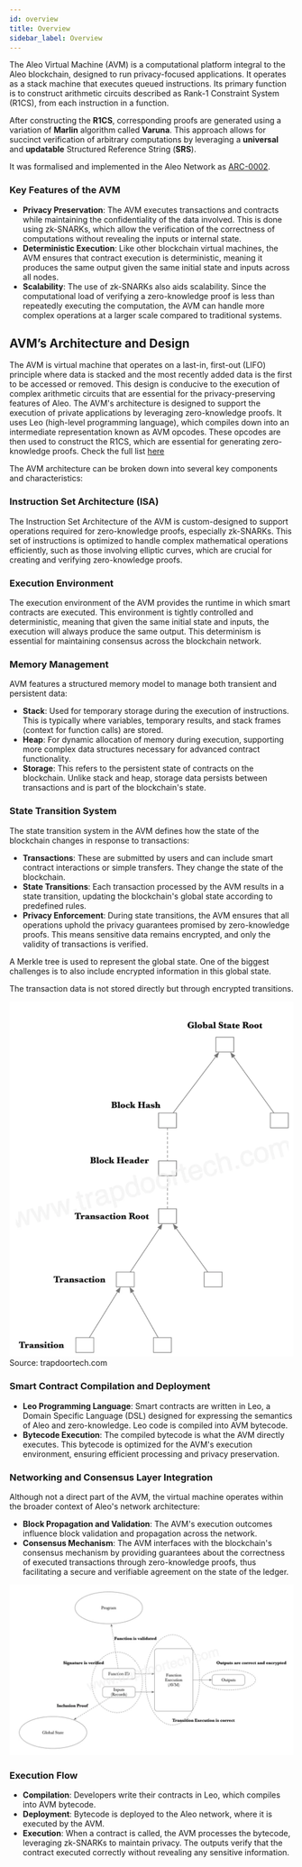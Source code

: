 ```yaml
---
id: overview
title: Overview
sidebar_label: Overview
---
```


The Aleo Virtual Machine (AVM) is a computational platform integral to the Aleo blockchain, designed to run privacy-focused applications. It operates as a stack machine that executes queued instructions. Its primary function is to construct arithmetic circuits described as Rank-1 Constraint System (R1CS), from each instruction in a function.

After constructing the **R1CS**, corresponding proofs are generated using a variation of **Marlin** algorithm called **Varuna**. This approach allows for succinct verification of arbitrary computations by leveraging a **universal** and **updatable** Structured Reference String (**SRS**).

It was formalised and implemented in the Aleo Network as [ARC-0002](https://github.com/AleoHQ/ARCs/tree/master/arc-0002).

### **Key Features of the AVM**

- **Privacy Preservation**: The AVM executes transactions and contracts while maintaining the confidentiality of the data involved. This is done using zk-SNARKs, which allow the verification of the correctness of computations without revealing the inputs or internal state.
- **Deterministic Execution**: Like other blockchain virtual machines, the AVM ensures that contract execution is deterministic, meaning it produces the same output given the same initial state and inputs across all nodes.
- **Scalability**: The use of zk-SNARKs also aids scalability. Since the computational load of verifying a zero-knowledge proof is less than repeatedly executing the computation, the AVM can handle more complex operations at a larger scale compared to traditional systems.

## **AVM’s Architecture and Design**

The AVM is virtual machine that operates on a last-in, first-out (LIFO) principle where data is stacked and the most recently added data is the first to be accessed or removed. This design is conducive to the execution of complex arithmetic circuits that are essential for the privacy-preserving features of Aleo. The AVM's architecture is designed to support the execution of private applications by leveraging zero-knowledge proofs. It uses Leo (high-level programming language), which compiles down into an intermediate representation known as AVM opcodes. These opcodes are then used to construct the R1CS, which are essential for generating zero-knowledge proofs. Check the full list [here](https://developer.aleo.org/aleo/opcodes/)

The AVM architecture can be broken down into several key components and characteristics:

### **Instruction Set Architecture (ISA)**

The Instruction Set Architecture of the AVM is custom-designed to support operations required for zero-knowledge proofs, especially zk-SNARKs. This set of instructions is optimized to handle complex mathematical operations efficiently, such as those involving elliptic curves, which are crucial for creating and verifying zero-knowledge proofs.

### **Execution Environment**

The execution environment of the AVM provides the runtime in which smart contracts are executed. This environment is tightly controlled and deterministic, meaning that given the same initial state and inputs, the execution will always produce the same output. This determinism is essential for maintaining consensus across the blockchain network.

### **Memory Management**

AVM features a structured memory model to manage both transient and persistent data:

- **Stack**: Used for temporary storage during the execution of instructions. This is typically where variables, temporary results, and stack frames (context for function calls) are stored.
- **Heap**: For dynamic allocation of memory during execution, supporting more complex data structures necessary for advanced contract functionality.
- **Storage**: This refers to the persistent state of contracts on the blockchain. Unlike stack and heap, storage data persists between transactions and is part of the blockchain's state.

### **State Transition System**

The state transition system in the AVM defines how the state of the blockchain changes in response to transactions:

- **Transactions**: These are submitted by users and can include smart contract interactions or simple transfers. They change the state of the blockchain.
- **State Transitions**: Each transaction processed by the AVM results in a state transition, updating the blockchain's global state according to predefined rules.
- **Privacy Enforcement**: During state transitions, the AVM ensures that all operations uphold the privacy guarantees promised by zero-knowledge proofs. This means sensitive data remains encrypted, and only the validity of transactions is verified.

A Merkle tree is used to represent the global state. One of the biggest challenges is to also include encrypted information in this global state.

The transaction data is not stored directly but through encrypted transitions.

![AVS Global State](./images/avs_global_state.png)
Source: trapdoortech.com

### **Smart Contract Compilation and Deployment**

- **Leo Programming Language**: Smart contracts are written in Leo, a Domain Specific Language (DSL) designed for expressing the semantics of Aleo and zero-knowledge. Leo code is compiled into AVM bytecode.
- **Bytecode Execution**: The compiled bytecode is what the AVM directly executes. This bytecode is optimized for the AVM's execution environment, ensuring efficient processing and privacy preservation.

### **Networking and Consensus Layer Integration**

Although not a direct part of the AVM, the virtual machine operates within the broader context of Aleo's network architecture:

- **Block Propagation and Validation**: The AVM's execution outcomes influence block validation and propagation across the network.
- **Consensus Mechanism**: The AVM interfaces with the blockchain's consensus mechanism by providing guarantees about the correctness of executed transactions through zero-knowledge proofs, thus facilitating a secure and verifiable agreement on the state of the ledger.

![AVM Execution Flow](./images/avm_execution_flow_overview.png)

### **Execution Flow**

- **Compilation**: Developers write their contracts in Leo, which compiles into AVM bytecode.
- **Deployment**: Bytecode is deployed to the Aleo network, where it is executed by the AVM.
- **Execution**: When a contract is called, the AVM processes the bytecode, leveraging zk-SNARKs to maintain privacy. The outputs verify that the contract executed correctly without revealing any sensitive information.
